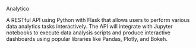 Analytico

A RESTful API using Python with Flask that allows users to perform various data analytics tasks interactively. The API will integrate with Jupyter notebooks to execute data analysis scripts and produce interactive dashboards using popular libraries like Pandas, Plotly, and Bokeh.
